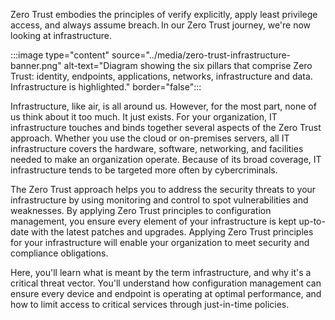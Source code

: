 Zero Trust embodies the principles of verify explicitly, apply least privilege access, and always assume breach. In our Zero Trust journey, we're now looking at infrastructure.

:::image type="content" source="../media/zero-trust-infrastructure-banner.png" alt-text="Diagram showing the six pillars that comprise Zero Trust: identity, endpoints, applications, networks, infrastructure and data. Infrastructure is highlighted." border="false":::

Infrastructure, like air, is all around us. However, for the most part, none of us think about it too much. It just exists. For your organization, IT infrastructure touches and binds together several aspects of the Zero Trust approach. Whether you use the cloud or on-premises servers, all IT infrastructure covers the hardware, software, networking, and facilities needed to make an organization operate. Because of its broad coverage, IT infrastructure tends to be targeted more often by cybercriminals.

The Zero Trust approach helps you to address the security threats to your infrastructure by using monitoring and control to spot vulnerabilities and weaknesses. By applying Zero Trust principles to configuration management, you ensure every element of your infrastructure is kept up-to-date with the latest patches and upgrades. Applying Zero Trust principles for your infrastructure will enable your organization to meet security and compliance obligations.

Here, you'll learn what is meant by the term infrastructure, and why it's a critical threat vector. You'll understand how configuration management can ensure every device and endpoint is operating at optimal performance, and how to limit access to critical services through just-in-time policies.

